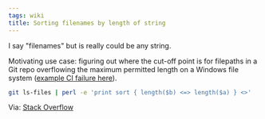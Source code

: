 ```yaml
---
tags: wiki
title: Sorting filenames by length of string
---
```


I say "filenames" but is really could be any string.

Motivating use case: figuring out where the cut-off point is for filepaths in a Git repo overflowing the maximum permitted length on a Windows file system ([example CI failure here](https://github.com/liferay/liferay-frontend-projects/pull/260/checks?check_run_id=1496145140)).

```sh
git ls-files | perl -e 'print sort { length($b) <=> length($a) } <>'
```

Via: [Stack Overflow](https://stackoverflow.com/a/9872959/2103996)
